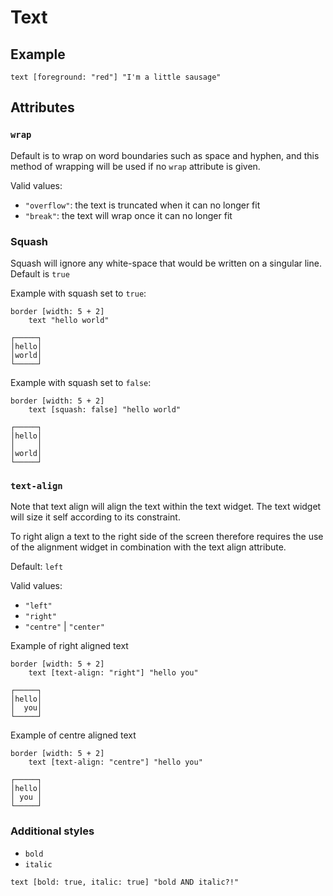 # Text

## Example

```
text [foreground: "red"] "I'm a little sausage"
```

## Attributes

### `wrap`

Default is to wrap on word boundaries such as space and hyphen, and this method
of wrapping will be used if no `wrap` attribute is given.

Valid values:
* `"overflow"`: the text is truncated when it can no longer fit
* `"break"`: the text will wrap once it can no longer fit

### Squash

Squash will ignore any white-space that would be written on a singular line.
Default is `true`

Example with squash set to `true`:

```
border [width: 5 + 2]
    text "hello world"
```

```
┌─────┐
│hello│
│world│
└─────┘
```

Example with squash set to `false`:
```
border [width: 5 + 2]
    text [squash: false] "hello world"
```
```
┌─────┐
│hello│
│     │
│world│
└─────┘
```

### `text-align`

Note that text align will align the text within the text widget.
The text widget will size it self according to its constraint.

To right align a text to the right side of the screen therefore requires the use
of the alignment widget in combination with the text align attribute.

Default: `left`

Valid values:
* `"left"`
* `"right"`
* `"centre"` | `"center"`

Example of right aligned text
```
border [width: 5 + 2]
    text [text-align: "right"] "hello you"
```

```
┌─────┐
│hello│
│  you│
└─────┘
```

Example of centre aligned text
```
border [width: 5 + 2]
    text [text-align: "centre"] "hello you"
```

```
┌─────┐
│hello│
│ you │
└─────┘
```

### Additional styles

* `bold`
* `italic`

```
text [bold: true, italic: true] "bold AND italic?!"
```
